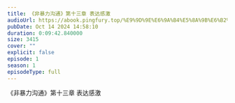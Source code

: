 ```yaml
---
title: 《非暴力沟通》第十三章 表达感激
audioUrl: https://abook.pingfury.top/%E9%9D%9E%E6%9A%B4%E5%8A%9B%E6%B2%9F%E9%80%9A-%E7%AC%AC%E5%8D%81%E4%B8%89%E7%AB%A0%20%E8%A1%A8%E8%BE%BE%E6%84%9F%E6%BF%80-p73fhs75.mp3
pubDate: Oct 14 2024 14:58:10
duration: 0:09:42.840000
size: 3415
cover: ""
explicit: false
episode: 1
season: 1
episodeType: full
---
```

《非暴力沟通》第十三章 表达感激